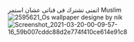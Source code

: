 اتمنى تشترك فى قناتى عشان استمر
Muslim![2595621_Os wallpaper designe by nik](https://user-images.githubusercontent.com/90480328/132917393-4d189bed-c983-4dc2-ba5d-c99b16cae764.jpg)
![Screenshot_2021-03-20-00-09-57-16_59b007cddc88d2e774f410ce614e91c8](https://user-images.githubusercontent.com/90480328/132917506-1865ac55-bb82-4e8f-8ed9-9396df06753d.jpg)
